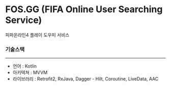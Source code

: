 # FOS.GG (FIFA Online User Searching Service)

피파온라인4 플레이 도우미 서비스

### 기술스택
---
* 언어 : Kotlin
* 아키텍쳐 : MVVM
* 라이브러리 : Retrofit2, RxJava, Dagger - Hilt, Coroutine, LiveData, AAC
